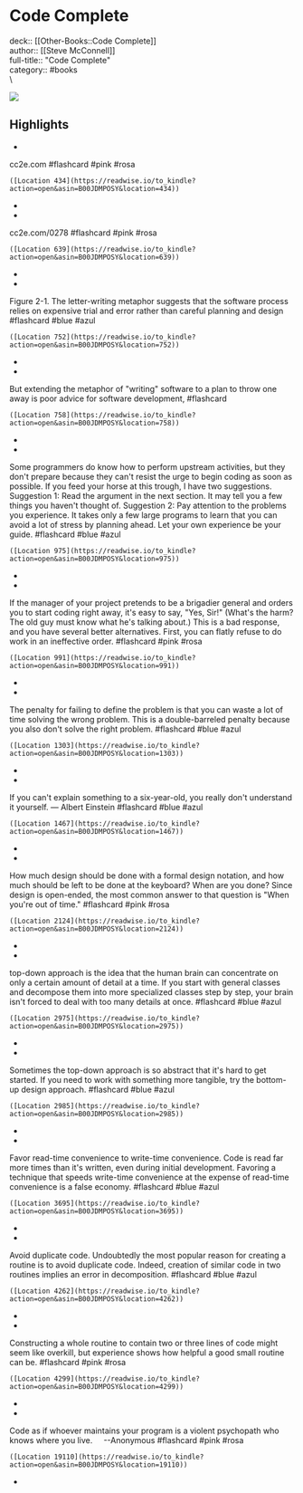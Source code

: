 # Code Complete

deck:: [[Other-Books::Code Complete]]\
author:: [[Steve McConnell]]\
full-title:: "Code Complete"\
category:: #books\
\

![](https://images-na.ssl-images-amazon.com/images/I/51MEZDyKvZL._SL200_.jpg)

## Highlights
- 

cc2e.com #flashcard  #pink #rosa 


    ([Location 434](https://readwise.io/to_kindle?action=open&asin=B00JDMPOSY&location=434))
-
- 

cc2e.com/0278 #flashcard  #pink #rosa 


    ([Location 639](https://readwise.io/to_kindle?action=open&asin=B00JDMPOSY&location=639))
-
- 

Figure 2-1. The letter-writing metaphor suggests that the software process relies on expensive trial and error rather than careful planning and design #flashcard  #blue #azul 


    ([Location 752](https://readwise.io/to_kindle?action=open&asin=B00JDMPOSY&location=752))
-
- 

But extending the metaphor of "writing" software to a plan to throw one away is poor advice for software development, #flashcard 


    ([Location 758](https://readwise.io/to_kindle?action=open&asin=B00JDMPOSY&location=758))
-
- 

Some programmers do know how to perform upstream activities, but they don't prepare because they can't resist the urge to begin coding as soon as possible. If you feed your horse at this trough, I have two suggestions. Suggestion 1: Read the argument in the next section. It may tell you a few things you haven't thought of. Suggestion 2: Pay attention to the problems you experience. It takes only a few large programs to learn that you can avoid a lot of stress by planning ahead. Let your own experience be your guide. #flashcard  #blue #azul 


    ([Location 975](https://readwise.io/to_kindle?action=open&asin=B00JDMPOSY&location=975))
-
- 

If the manager of your project pretends to be a brigadier general and orders you to start coding right away, it's easy to say, "Yes, Sir!" (What's the harm? The old guy must know what he's talking about.) This is a bad response, and you have several better alternatives. First, you can flatly refuse to do work in an ineffective order. #flashcard  #pink #rosa 


    ([Location 991](https://readwise.io/to_kindle?action=open&asin=B00JDMPOSY&location=991))
-
- 

The penalty for failing to define the problem is that you can waste a lot of time solving the wrong problem. This is a double-barreled penalty because you also don't solve the right problem. #flashcard  #blue #azul 


    ([Location 1303](https://readwise.io/to_kindle?action=open&asin=B00JDMPOSY&location=1303))
-
- 

If you can't explain something to a six-year-old, you really don't understand it yourself. — Albert Einstein #flashcard  #blue #azul 


    ([Location 1467](https://readwise.io/to_kindle?action=open&asin=B00JDMPOSY&location=1467))
-
- 

How much design should be done with a formal design notation, and how much should be left to be done at the keyboard? When are you done? Since design is open-ended, the most common answer to that question is "When you're out of time." #flashcard  #pink #rosa 


    ([Location 2124](https://readwise.io/to_kindle?action=open&asin=B00JDMPOSY&location=2124))
-
- 

top-down approach is the idea that the human brain can concentrate on only a certain amount of detail at a time. If you start with general classes and decompose them into more specialized classes step by step, your brain isn't forced to deal with too many details at once. #flashcard  #blue #azul 


    ([Location 2975](https://readwise.io/to_kindle?action=open&asin=B00JDMPOSY&location=2975))
-
- 

Sometimes the top-down approach is so abstract that it's hard to get started. If you need to work with something more tangible, try the bottom-up design approach. #flashcard  #blue #azul 


    ([Location 2985](https://readwise.io/to_kindle?action=open&asin=B00JDMPOSY&location=2985))
-
- 

Favor read-time convenience to write-time convenience. Code is read far more times than it's written, even during initial development. Favoring a technique that speeds write-time convenience at the expense of read-time convenience is a false economy. #flashcard  #blue #azul 


    ([Location 3695](https://readwise.io/to_kindle?action=open&asin=B00JDMPOSY&location=3695))
-
- 

Avoid duplicate code. Undoubtedly the most popular reason for creating a routine is to avoid duplicate code. Indeed, creation of similar code in two routines implies an error in decomposition. #flashcard  #blue #azul 


    ([Location 4262](https://readwise.io/to_kindle?action=open&asin=B00JDMPOSY&location=4262))
-
- 

Constructing a whole routine to contain two or three lines of code might seem like overkill, but experience shows how helpful a good small routine can be. #flashcard  #pink #rosa 


    ([Location 4299](https://readwise.io/to_kindle?action=open&asin=B00JDMPOSY&location=4299))
-
- 

Code as if whoever maintains your program is a violent psychopath who knows where you live.     --Anonymous #flashcard  #pink #rosa 


    ([Location 19110](https://readwise.io/to_kindle?action=open&asin=B00JDMPOSY&location=19110))
-
